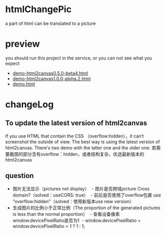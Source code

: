 # htmlChangePic
a part of html can be translated to a picture
# preview
you should run this project in the service, or you can not see what you expect
- [demo-html2canvas0.5.0-beta4.html](https://vivienchumei.github.io/htmlChangePic/demo-html2canvas0.5.0-beta4.html)
- [demo-html2canvas1.0.0-alpha.2.html](https://vivienchumei.github.io/htmlChangePic/demo-html2canvas1.0.0-alpha.2.html)
- [demo.html](https://vivienchumei.github.io/htmlChangePic/demo.html)
# changeLog
## To update the latest version of html2canvas
If you use HTML that contain the CSS （overflow:hidden），it can‘t screenshot the outside of view. The best way is using the latest version of html2canvas.
There's two demo with the latter one and the older one.
若需要截图的部分含有overflow：hidden，或者结构复杂，优选最新版本的html2canvas
## question
* 图片无法显示（pictures not display）
  - 图片是否跨域picture Cross domain?（solved：useCORS: true）
  - 前后是否使用了overflow包裹 use "overflow:hidden"（solved：使用新版本use new version）
* 生成图片的比例小于正常比例（The proportion of the generated pictures is less than the normal proportion）
  - 查看设备像素window.devicePixelRatio是否为1
  - window.devicePixelRatio = window.devicePixelRatio > 1 ? 1 : 1;
